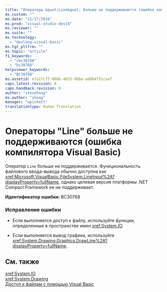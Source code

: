```yaml
---
title: "Операторы &quot;Line&quot; больше не поддерживаются (ошибка компилятора Visual Basic) | Microsoft Docs"
ms.custom: ""
ms.date: "11/17/2016"
ms.prod: "visual-studio-dev14"
ms.reviewer: ""
ms.suite: ""
ms.technology: 
  - "devlang-visual-basic"
ms.tgt_pltfrm: ""
ms.topic: "article"
f1_keywords: 
  - "vbc30768"
  - "bc30768"
helpviewer_keywords: 
  - "BC30768"
ms.assetid: e7a17c77-06bb-4d33-966e-addb4f51caaf
caps.latest.revision: 8
caps.handback.revision: 8
author: "stevehoag"
ms.author: "shoag"
manager: "wpickett"
translationtype: Human Translation
---
```

# Операторы &quot;Line&quot; больше не поддерживаются (ошибка компилятора Visual Basic)
Оператор `Line` больше не поддерживается. Функциональность файлового ввода\-вывода обычно доступна как <xref:Microsoft.VisualBasic.FileSystem.LineInput%2A?displayProperty=fullName>, однако целевая версия платформы .NET Compact Framework ее не поддерживает.  
  
 **Идентификатор ошибки:** BC30768  
  
### Исправление ошибки  
  
-   Если выполняется доступ к файлу, используйте функции, определенные в пространстве имен <xref:System.IO>.  
  
-   Если выполняется вывод графики, используйте <xref:System.Drawing.Graphics.DrawLine%2A?displayProperty=fullName>.  
  
## См. также  
 <xref:System.IO>   
 <xref:System.Drawing>   
 [Доступ к файлам с помощью Visual Basic](../../visual-basic/developing-apps/programming/drives-directories-files/file-access.md)